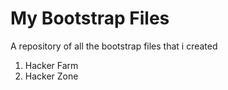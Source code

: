 # My Bootstrap Files

A repository of all the bootstrap files that i created

1) Hacker Farm
2) Hacker Zone
